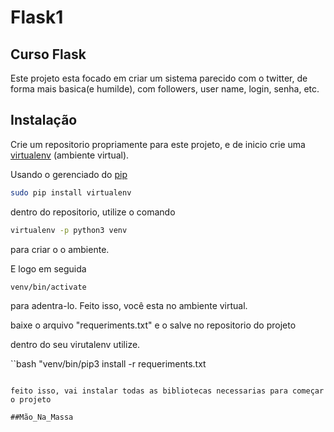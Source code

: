 # Flask1

## Curso Flask

Este projeto esta focado em criar um sistema parecido com o twitter, de forma mais basica(e humilde), com followers, user name, login, senha, etc. 


## Instalação

Crie um repositorio propriamente para este projeto, e de inicio crie uma [virtualenv](https://pypi.org/project/virtualenv/) (ambiente virtual).

Usando o gerenciado do [pip](https://pip.pypa.io/en/stable/) 

```bash
sudo pip install virtualenv 
```

dentro do repositorio, utilize o comando 

```bash
virtualenv -p python3 venv
```

para criar o o ambiente.

E logo em seguida 

```bash
venv/bin/activate
```
para adentra-lo. Feito isso, você esta no ambiente virtual.

baixe o arquivo "requeriments.txt" e o salve no repositorio do projeto

dentro do seu virutalenv utilize.

``bash
"venv/bin/pip3 install -r requeriments.txt
```

feito isso, vai instalar todas as bibliotecas necessarias para começar o projeto

##Mão_Na_Massa
